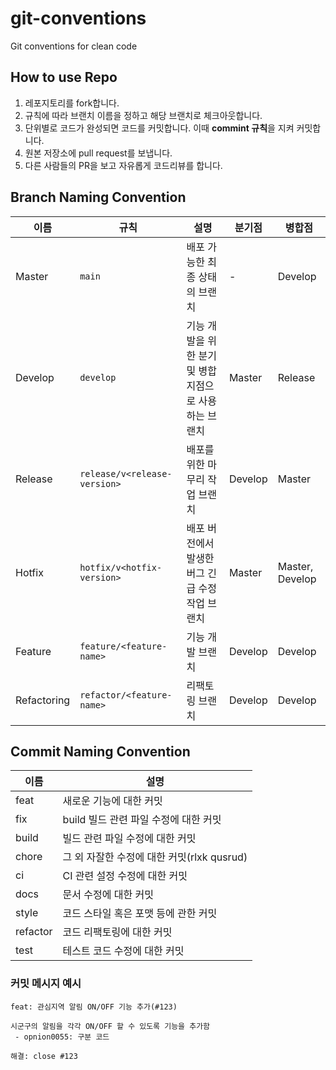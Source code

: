 # git-conventions
Git conventions for clean code

## How to use Repo
1. 레포지토리를 fork합니다.
2. 규칙에 따라 브랜치 이름을 정하고 해당 브랜치로 체크아웃합니다.
3. 단위별로 코드가 완성되면 코드를 커밋합니다. 이때 **commint 규칙**을 지켜 커밋합니다.
4. 원본 저장소에 pull request를 보냅니다.
5. 다른 사람들의 PR을 보고 자유롭게 코드리뷰를 합니다.

## Branch Naming Convention

| 이름 | 규칙 | 설명 | 분기점 | 병합점 |
|---|---|---|---|---|
| Master | `main` | 배포 가능한 최종 상태의 브랜치 | - | Develop |
| Develop | `develop` | 기능 개발을 위한 분기 및 병합 지점으로 사용하는 브랜치 | Master | Release |
| Release | `release/v<release-version>` | 배포를 위한 마무리 작업 브랜치 | Develop | Master |
| Hotfix | `hotfix/v<hotfix-version>` | 배포 버전에서 발생한 버그 긴급 수정 작업 브랜치 | Master | Master, Develop |
| Feature | `feature/<feature-name>` | 기능 개발 브랜치 | Develop | Develop |
| Refactoring | `refactor/<feature-name>` | 리팩토링 브랜치 | Develop | Develop |

## Commit Naming Convention
| 이름 | 설명 |
|---|---|
| feat | 새로운 기능에 대한 커밋 |
| fix | build 빌드 관련 파일 수정에 대한 커밋 |
| build | 빌드 관련 파일 수정에 대한 커밋 |
| chore | 그 외 자잘한 수정에 대한 커밋(rlxk qusrud) |
| ci | CI 관련 설정 수정에 대한 커밋 |
| docs | 문서 수정에 대한 커밋 |
| style | 코드 스타일 혹은 포맷 등에 관한 커밋 |
| refactor | 코드 리팩토링에 대한 커밋 |
| test | 테스트 코드 수정에 대한 커밋 |

### 커밋 메시지 예시
```
feat: 관심지역 알림 ON/OFF 기능 추가(#123)

시군구의 알림을 각각 ON/OFF 할 수 있도록 기능을 추가함
 - opnion0055: 구분 코드

해결: close #123
```
